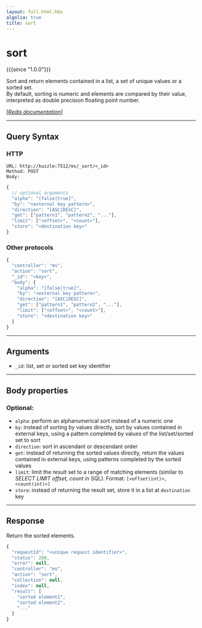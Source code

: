 ```yaml
---
layout: full.html.hbs
algolia: true
title: sort
---
```


# sort

{{{since "1.0.0"}}}

Sort and return elements contained in a list, a set of unique values or a sorted set.  
By default, sorting is numeric and elements are compared by their value, interpreted as double precision floating point number.

[[_Redis documentation_]](https://redis.io/commands/sort)

---

## Query Syntax

### HTTP

```http
URL: http://kuzzle:7512/ms/_sort/<_id>
Method: POST  
Body:
```

```js
{
  // optional arguments
  "alpha": "[false|true]",
  "by": "<external key pattern>",
  "direction": "[ASC|DESC]",
  "get": ["pattern1", "pattern2", "..."],
  "limit": ["<offset>", "<count>"],
  "store": "<destination key>"
}
```

### Other protocols

```js
{
  "controller": "ms",
  "action": "sort",
  "_id": "<key>",
  "body": {
    "alpha": "[false|true]",
    "by": "<external key pattern>",
    "direction": "[ASC|DESC]",
    "get": ["pattern1", "pattern2", "..."],
    "limit": ["<offset>", "<count>"],
    "store": "<destination key>"
  }
}
```


---

## Arguments

* `_id`: list, set or sorted set key identifier

---

## Body properties

### Optional:

* `alpha`: perform an alphanumerical sort instead of a numeric one
* `by`: instead of sorting by values directly, sort by values contained in external keys, using a pattern completed by values of the list/set/sorted set to sort
* `direction`: sort in ascendant or descendant order
* `get`: instead of returning the sorted values directly, return the values contained in external keys, using patterns completed by the sorted values
* `limit`: limit the result set to a range of matching elements (similar to _SELECT LIMIT offset, count_ in SQL). Format: `[<offset(int)>, <count(int)>]`
* `store`: instead of returning the result set, store it in a list at `destination` key


---

## Response

Return the sorted elements.

```javascript
{
  "requestId": "<unique request identifier>",
  "status": 200,
  "error": null,
  "controller": "ms",
  "action": "sort",
  "collection": null,
  "index": null,
  "result": [
    "sorted element1",
    "sorted element2",
    "..."
  ]
}
```
